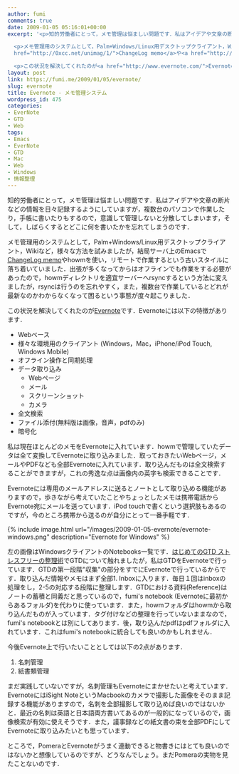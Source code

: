 ```yaml
---
author: fumi
comments: true
date: 2009-01-05 05:16:01+00:00
excerpt: '<p>知的労働者にとって，メモ管理は悩ましい問題です．私はアイデアや文章の断片などの情報を日々記録するようにしていますが，複数台のパソコンで作業したり，手帳に書いたりもするので，意識して管理しないと分散してしまいます，そして，しばらくするとどこに何を書いたかを忘れてしまうのです．</p>

  <p>メモ管理用のシステムとして，Palm+Windows/Linux用デスクトップクライアント，Wikiなど，様々な方法を試みましたが，結局サーバ上のEmacsで<a
  href="http://0xcc.net/unimag/1/">ChangeLog memo</a>や<a href="http://howm.sourceforge.jp/">howm</a>を使い，リモートで作業するという古いスタイルに落ち着いていました．出張が多くなってからはどうしてもオフラインでも作業をする必要があったので，howmディレクトリを適宜サーバーへrsyncするという方法に変えましたが，rsyncは行うのを忘れやすく，また複数台で作業しているとどれが最新なのかわからなくなって困るという事態が度々起こりました．</p>

  <p>この状況を解決してくれたのが<a href="http://www.evernote.com/">Evernote</a>です．Evernoteには以下の特徴があります．</p>'
layout: post
link: https://fumi.me/2009/01/05/evernote/
slug: evernote
title: Evernote - メモ管理システム
wordpress_id: 475
categories:
- EverNote
- GTD
- Web
tags:
- Emacs
- EverNote
- GTD
- Mac
- Web
- Windows
- 情報整理
---
```


知的労働者にとって，メモ管理は悩ましい問題です．私はアイデアや文章の断片などの情報を日々記録するようにしていますが，複数台のパソコンで作業したり，手帳に書いたりもするので，意識して管理しないと分散してしまいます，そして，しばらくするとどこに何を書いたかを忘れてしまうのです．


メモ管理用のシステムとして，Palm+Windows/Linux用デスクトップクライアント，Wikiなど，様々な方法を試みましたが，結局サーバ上のEmacsで[ChangeLog memo](http://0xcc.net/unimag/1/)やhowmを使い，リモートで作業するという古いスタイルに落ち着いていました．出張が多くなってからはオフラインでも作業をする必要があったので，howmディレクトリを適宜サーバーへrsyncするという方法に変えましたが，rsyncは行うのを忘れやすく，また，複数台で作業しているとどれが最新なのかわからなくなって困るという事態が度々起こりました．

この状況を解決してくれたのが[Evernote](http://www.evernote.com/)です．Evernoteには以下の特徴があります．

* Webベース
* 様々な環境用のクライアント (Windows，Mac，iPhone/iPod Touch, Windows Mobile)
* オフライン操作と同期処理
* データ取り込み
    * Webページ
    * メール
    * スクリーンショット
    * カメラ
* 全文検索
* ファイル添付(無料版は画像，音声，pdfのみ)
* 暗号化

私は現在ほとんどのメモをEvernoteに入れています．howmで管理していたデータは全て変換してEvernoteに取り込みました．取っておきたいWebページ，メールやPDFなども全部Evernoteに入れています．取り込んだものは全文検索することができますが，これの秀逸な点は画像内の英字も検索できることです．

Evernoteには専用のメールアドレスに送るとノートとして取り込める機能がありますので，歩きながら考えていたことやちょっとしたメモは携帯電話からEvernote宛にメールを送っています．iPod touchで書くという選択肢もあるのですが，今のところ携帯から送るのが自分にとって一番手軽です．

{% include image.html url="/images/2009-01-05-evernote/evernote-windows.png" description="Evernote for Windows" %}

左の画像はWindowsクライアントのNotebooks一覧です．[はじめてのGTD ストレスフリーの整理術](/2009/01/02/gtd/)でGTDについて触れましたが，私はGTDをEvernoteで行っています．GTDの第一段階"収集"の部分をすでにEvernoteで行っているからです．取り込んだ情報やメモはまず全部1. Inboxに入ります．毎日１回はinboxの処理をし，2-5の対応する段階に整理します．GTDにおける資料(Reference)はノートの蓄積と同義だと思っているので，fumi's notebook (Evernoteに最初からあるフォルダ)を代わりに使っています．また，howmフォルダはhowmから取り込んだものが入っています．タグ付けなどの整理を行っていないままなので，fumi's notebookとは別にしてあります．後，取り込んだpdfはpdfフォルダに入れています．これはfumi's notebookに統合しても良いのかもしれません．

今後Evernote上で行いたいこととしては以下の2点があります．

1. 名刺管理
2. 紙書類管理

まだ実践していないですが，名刺管理もEvernoteにまかせたいと考えています．EvernoteにはiSight NoteというMacbookのカメラで撮影した画像をそのまま記録する機能がありますので，名刺を全部撮影して取り込めば良いのではないかと．最近の名刺は英語と日本語両方書いてあるのが一般的になっているので，画像検索が有効に使えそうです．また，議事録などの紙文書の束を全部PDFにしてEvernoteに取り込みたいとも思っています．

ところで，PomeraとEvernoteがうまく連動できると物書きにはとても良いのではないかと想像しているのですが、どうなんでしょう。まだPomeraの実物を見たことないのです．
